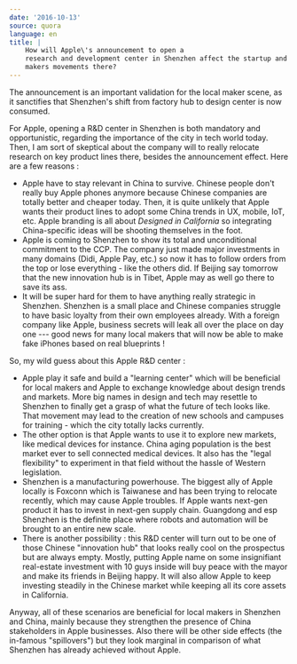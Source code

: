 ```yaml
---
date: '2016-10-13'
source: quora
language: en
title: |
    How will Apple\'s announcement to open a
    research and development center in Shenzhen affect the startup and
    makers movements there?
---
```


The announcement is an important validation for the local maker scene,
as it sanctifies that Shenzhen's shift from factory hub to design center
is now consumed.

For Apple, opening a R&D center in Shenzhen is both mandatory and
opportunistic, regarding the importance of the city in tech world today.
Then, I am sort of skeptical about the company will to really relocate
research on key product lines there, besides the announcement effect.
Here are a few reasons :

-   Apple have to stay relevant in China to survive. Chinese people
    don't really buy Apple phones anymore because Chinese companies are
    totally better and cheaper today. Then, it is quite unlikely that
    Apple wants their product lines to adopt some China trends in UX,
    mobile, IoT, etc. Apple branding is all about *Designed in
    California* so integrating China-specific ideas will be shooting
    themselves in the foot.
-   Apple is coming to Shenzhen to show its total and unconditional
    commitment to the CCP. The company just made major investments in
    many domains (Didi, Apple Pay, etc.) so now it has to follow orders
    from the top or lose everything - like the others did. If Beijing
    say tomorrow that the new innovation hub is in Tibet, Apple may as
    well go there to save its ass.
-   It will be super hard for them to have anything really strategic in
    Shenzhen. Shenzhen is a small place and Chinese companies struggle
    to have basic loyalty from their own employees already. With a
    foreign company like Apple, business secrets will leak all over the
    place on day one --- good news for many local makers that will now
    be able to make fake iPhones based on real blueprints !

So, my wild guess about this Apple R&D center :

-   Apple play it safe and build a "learning center" which will be
    beneficial for local makers and Apple to exchange knowledge about
    design trends and markets. More big names in design and tech may
    resettle to Shenzhen to finally get a grasp of what the future of
    tech looks like. That movement may lead to the creation of new
    schools and campuses for training - which the city totally lacks
    currently.
-   The other option is that Apple wants to use it to explore new
    markets, like medical devices for instance. China aging population
    is the best market ever to sell connected medical devices. It also
    has the "legal flexibility" to experiment in that field without the
    hassle of Western legislation.
-   Shenzhen is a manufacturing powerhouse. The biggest ally of Apple
    locally is Foxconn which is Taiwanese and has been trying to
    relocate recently, which may cause Apple troubles. If Apple wants
    next-gen product it has to invest in next-gen supply chain.
    Guangdong and esp Shenzhen is the definite place where robots and
    automation will be brought to an entire new scale.
-   There is another possibility : this R&D center will turn out to be
    one of those Chinese "innovation hub" that looks really cool on the
    prospectus but are always empty. Mostly, putting Apple name on some
    insignifiant real-estate investment with 10 guys inside will buy
    peace with the mayor and make its friends in Beijing happy. It will
    also allow Apple to keep investing steadily in the Chinese market
    while keeping all its core assets in California.

Anyway, all of these scenarios are beneficial for local makers in
Shenzhen and China, mainly because they strengthen the presence of China
stakeholders in Apple businesses. Also there will be other side effects
(the in-famous "spillovers") but they look marginal in comparison of
what Shenzhen has already achieved without Apple.
